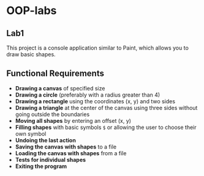 # OOP-labs

## Lab1

This project is a console application similar to Paint, which allows you to draw basic shapes.

## Functional Requirements

- **Drawing a canvas** of specified size
- **Drawing a circle** (preferably with a radius greater than 4)
- **Drawing a rectangle** using the coordinates (x, y) and two sides
- **Drawing a triangle** at the center of the canvas using three sides without going outside the boundaries
- **Moving all shapes** by entering an offset (x, y)
- **Filling shapes** with basic symbols `$` or allowing the user to choose their own symbol
- **Undoing the last action**
- **Saving the canvas with shapes** to a file
- **Loading the canvas with shapes** from a file
- **Tests for individual shapes**
- **Exiting the program**


